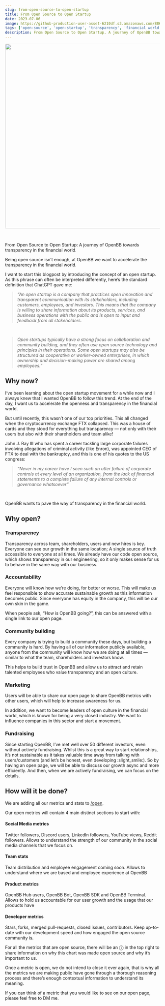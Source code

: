```yaml
---
slug: from-open-source-to-open-startup
title: From Open Source to Open Startup
date: 2023-07-06
image: https://github-production-user-asset-6210df.s3.amazonaws.com/88618738/280555755-5ae0c633-fe95-481c-85bb-eef15891481f.png
tags: ['open-source', 'open-startup', 'transparency', 'financial world', 'OpenBB']
description: From Open Source to Open Startup. A journey of OpenBB towards transparency in the financial world.
---
```


<p align="center">
    <img width="600" src="https://github-production-user-asset-6210df.s3.amazonaws.com/88618738/280555755-5ae0c633-fe95-481c-85bb-eef15891481f.png"/>
</p>

<br />

From Open Source to Open Startup: A journey of OpenBB towards transparency in the financial world.

<!-- truncate -->

<div style={{borderTop: '1px solid #21af90', margin: '1.5em 0'}} />

Being open source isn’t enough, at OpenBB we want to accelerate the transparency in the financial world.

I want to start this blogpost by introducing the concept of an open startup. As this phrase can often be interpreted differently, here’s the standard definition that ChatGPT gave me:

> _“An open startup is a company that practices open innovation and transparent communication with its stakeholders, including customers, employees, and investors. This means that the company is willing to share information about its products, services, and business operations with the public and is open to input and feedback from all stakeholders._

<br />

> _Open startups typically have a strong focus on collaboration and community building, and they often use open source technology and principles in their operations. Some open startups may also be structured as cooperative or worker-owned enterprises, in which ownership and decision-making power are shared among employees.”_

## Why now?

I’ve been learning about the open startup movement for a while now and I always knew that I wanted OpenBB to follow this trend. At the end of the day, I want us to accelerate the openness and transparency in the financial world.

But until recently, this wasn’t one of our top priorities. This all changed when the cryptocurrency exchange FTX collapsed. This was a house of cards and they stood for everything but transparency — not only with their users but also with their shareholders and team alike!

John J. Ray III who has spent a career tackling large corporate failures involving allegations of criminal activity (like Enron), was appointed CEO of FTX to deal with the bankruptcy, and this is one of his quotes to the US congress:

> _“Never in my career have I seen such an utter failure of corporate controls at every level of an organization, from the lack of financial statements to a complete failure of any internal controls or governance whatsoever”_

<br />

OpenBB wants to pave the way of transparency in the financial world.

## Why open?

### Transparency

Transparency across team, shareholders, users and new hires is key. Everyone can see our growth in the same location; A single source of truth accessible to everyone at all times. We already have our code open source, which shows transparency in our engineering, so it only makes sense for us to behave in the same way with our business.

### Accountability

Everyone will know how we’re doing, for better or worse. This will make us feel responsible to show accurate sustainable growth as this information becomes public. Since everyone has equity in the company, this will be our own skin in the game.

When people ask, “How is OpenBB going?”, this can be answered with a single link to our open page.

### Community building

Every company is trying to build a community these days, but building a community is hard. By having all of our information publicly available, anyone from the community will know how we are doing at all times — similar to what the team, shareholders and investors know.

This helps to build trust in OpenBB and allow us to attract and retain talented employees who value transparency and an open culture.

### Marketing

Users will be able to share our open page to share OpenBB metrics with other users, which will help to increase awareness for us.

In addition, we want to become leaders of open culture in the financial world, which is known for being a very closed industry. We want to influence companies in this sector and start a movement.

### Fundraising

Since starting OpenBB, I’ve met well over 50 different investors, even without actively fundraising. Whilst this is a great way to start relationships, it’s not sustainable as it takes valuable time away from talking with users/customers (and let’s be honest, even developing :slight_smile:). So by having an open page, we will be able to discuss our growth async and more efficiently. And then, when we are actively fundraising, we can focus on the details.

## How will it be done?

We are adding all our metrics and stats to [/open](https://openbb.co/open).

Our open metrics will contain 4 main distinct sections to start with:

#### Social Media metrics

Twitter followers, Discord users, LinkedIn followers, YouTube views, Reddit followers. Allows to understand the strength of our community in the social media channels that we focus on.

#### Team stats

Team distribution and employee engagement coming soon. Allows to understand where we are based and employee experience at OpenBB

#### Product metrics

OpenBB Hub users, OpenBB Bot, OpenBB SDK and OpenBB Terminal. Allows to hold us accountable for our user growth and the usage that our products have

#### Developer metrics

Stars, forks, merged pull-requests, closed issues, contributors. Keep up-to-date with our development speed and how engaged the open source community is.

<div style={{borderTop: '1px solid #21af90', margin: '1.5em 0'}} />

For all the metrics that are open source, there will be an ⓘ in the top right to share information on why this chart was made open source and why it’s important to us.

Once a metric is open, we do not intend to close it ever again, that is why all the metrics we are making public have gone through a thorough reasoning process and there’s enough contextual information to understand its meaning.

If you can think of a metric that you would like to see on our open page, please feel free to DM me.
